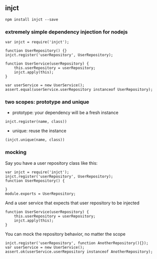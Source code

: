 ## injct

```
npm install injct --save
```

### extremely simple dependency injection for nodejs

```
var injct = require('injct');

function UserRepository() {}
injct.register('userRepository', UserRepository);

function UserService(userRepository) {
    this.userRepository = userRepository;
    injct.apply(this);
}

var userService = new UserService();
assert.equal(userService.userRepository instanceof UserRepository);
```

### two scopes: prototype and unique

* prototype: your dependency will be a fresh instance
```
injct.register(name, class))
```
* unique: reuse the instance
```
(injct.unique(name, class))
```

### mocking

Say you have a user repository class like this:
```
var injct = require('injct');
injct.register('userRepository', UserRepository);
function UserRepository() {

}
module.exports = UserRepository;
```

And a user service that expects that user repository to be injected
```
function UserService(userRepository) {
    this.userRepository = userRepository;
    injct.apply(this);
}
```

You can mock the repository behavior, no matter the scope

```
injct.register('userRepository', function AnotherRepository(){});
var userService = new UserService();
assert.ok(userService.userRepository instanceof AnotherRepository);
```

